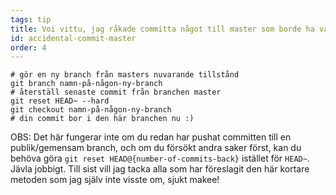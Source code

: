 ```yaml
---
tags: tip
title: Voi vittu, jag råkade committa något till master som borde ha varit på en helt ny branch!
id: accidental-commit-master
order: 4
---
```


```git
# gör en ny branch från masters nuvarande tillstånd
git branch namn-på-någon-ny-branch
# återställ senaste commit från branchen master
git reset HEAD~ --hard
git checkout namn-på-någon-ny-branch
# din commit bor i den här branchen nu :)
```

OBS: Det här fungerar inte om du redan har pushat committen till en publik/gemensam branch, och om du försökt andra saker först, kan du behöva göra `git reset HEAD@{number-of-commits-back}` istället för `HEAD~`. Jävla jobbigt. Till sist vill jag tacka alla som har föreslagit den här kortare metoden som jag själv inte visste om, sjukt makee!